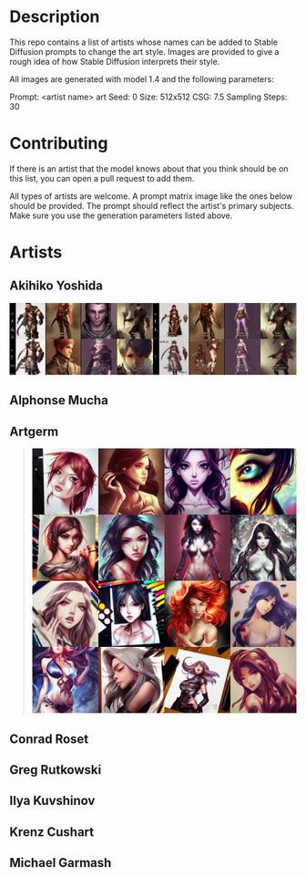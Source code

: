 # Description

This repo contains a list of artists whose names can be added to Stable Diffusion prompts to change the art style. Images are provided to give a rough idea of how Stable Diffusion interprets their style.

All images are generated with model 1.4 and the following parameters:

Prompt: \<artist name> art
Seed: 0
Size: 512x512
CSG: 7.5
Sampling Steps: 30

# Contributing

If there is an artist that the model knows about that you think should be on this list, you can open a pull request to add them.

All types of artists are welcome. A prompt matrix image like the ones below should be provided. The prompt should reflect the artist's primary subjects. Make sure you use the generation parameters listed above.

# Artists

## Akihiko Yoshida
![](images/akihiko_yoshida.jpg)

## Alphonse Mucha


## Artgerm
>![](images/artgerm.jpg)

## Conrad Roset


## Greg Rutkowski


## Ilya Kuvshinov


## Krenz Cushart


## Michael Garmash


